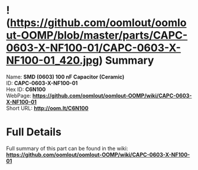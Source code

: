 
!(https://github.com/oomlout/oomlout-OOMP/blob/master/parts/CAPC-0603-X-NF100-01/CAPC-0603-X-NF100-01_420.jpg)
Summary
=================
  
Name: __SMD (0603) 100 nF Capacitor (Ceramic)__    
ID: __CAPC-0603-X-NF100-01__   
Hex ID: __C6N100__   
WebPage: __https://github.com/oomlout/oomlout-OOMP/wiki/CAPC-0603-X-NF100-01__   
Short URL: __http://oom.lt/C6N100__   

Full Details
==========================
Full summary of this part can be found in the wiki:   
__https://github.com/oomlout/oomlout-OOMP/wiki/CAPC-0603-X-NF100-01__    


